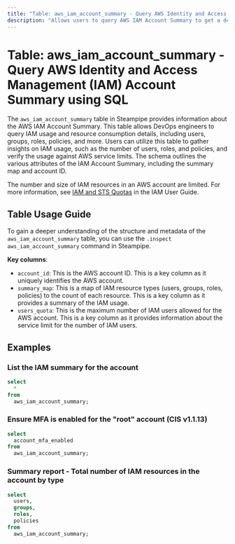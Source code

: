 ```yaml
---
title: "Table: aws_iam_account_summary - Query AWS Identity and Access Management (IAM) Account Summary using SQL"
description: "Allows users to query AWS IAM Account Summary to get a detailed overview of the account's IAM usage and resource consumption."
---
```


# Table: aws_iam_account_summary - Query AWS Identity and Access Management (IAM) Account Summary using SQL

The `aws_iam_account_summary` table in Steampipe provides information about the AWS IAM Account Summary. This table allows DevOps engineers to query IAM usage and resource consumption details, including users, groups, roles, policies, and more. Users can utilize this table to gather insights on IAM usage, such as the number of users, roles, and policies, and verify the usage against AWS service limits. The schema outlines the various attributes of the IAM Account Summary, including the summary map and account ID.

The number and size of IAM resources in an AWS account are limited. For more information, see [IAM and STS Quotas](https://docs.aws.amazon.com/IAM/latest/UserGuide/reference_iam-quotas.html) in the IAM User Guide.

## Table Usage Guide

To gain a deeper understanding of the structure and metadata of the `aws_iam_account_summary` table, you can use the `.inspect aws_iam_account_summary` command in Steampipe.

**Key columns**:

- `account_id`: This is the AWS account ID. This is a key column as it uniquely identifies the AWS account.
- `summary_map`: This is a map of IAM resource types (users, groups, roles, policies) to the count of each resource. This is a key column as it provides a summary of the IAM usage.
- `users_quota`: This is the maximum number of IAM users allowed for the AWS account. This is a key column as it provides information about the service limit for the number of IAM users.

## Examples

### List the IAM summary for the account 
```sql
select
  *
from
  aws_iam_account_summary;
```

### Ensure MFA is enabled for the "root" account (CIS v1.1.13)
```sql
select
  account_mfa_enabled
from
  aws_iam_account_summary;
```




### Summary report - Total number of IAM resources in the account by type
```sql
select
  users,
  groups,
  roles,
  policies
from
  aws_iam_account_summary;
```